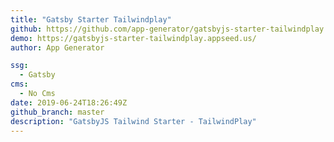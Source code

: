 ```yaml
---
title: "Gatsby Starter Tailwindplay"
github: https://github.com/app-generator/gatsbyjs-starter-tailwindplay
demo: https://gatsbyjs-starter-tailwindplay.appseed.us/
author: App Generator

ssg:
  - Gatsby
cms:
  - No Cms
date: 2019-06-24T18:26:49Z
github_branch: master
description: "GatsbyJS Tailwind Starter - TailwindPlay"
---
```

